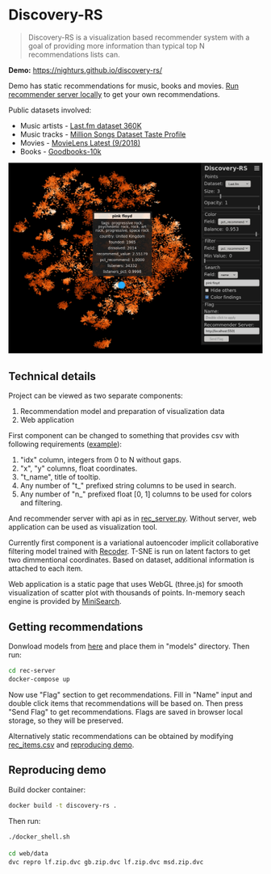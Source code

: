 # Discovery-RS

 > Discovery-RS is a visualization based recommender system with a goal of providing more information than typical top N recommendations lists can.


**Demo:** https://nighturs.github.io/discovery-rs/

Demo has static recommendations for music, books and movies. [Run recommender server locally](#getting-recommendations) to get your own recommendations. 

Public datasets involved:

- Music artists - [Last.fm dataset 360K](http://ocelma.net/MusicRecommendationDataset/lastfm-360K.html)
- Music tracks - [Million Songs Dataset Taste Profile](http://millionsongdataset.com/tasteprofile/)
- Movies - [MovieLens Latest (9/2018)](https://grouplens.org/datasets/movielens/latest)
- Books - [Goodbooks-10k](http://fastml.com/goodbooks-10k-a-new-dataset-for-book-recommendations/)

![discovery-rs.jpg](https://raw.githubusercontent.com/NighTurs/discovery-rs/gh-pages/discovery-rs.jpg)

## Technical details

Project can be viewed as two separate components:

1. Recommendation model and preparation of visualization data
2. Web application

First component can be changed to something that provides csv with following requirements ([example](https://raw.githubusercontent.com/NighTurs/discovery-rs/gh-pages/data/gb.zip)):

1. "idx" column, integers from 0 to N without gaps.
2. "x", "y" columns, float coordinates.
3. "t_name", title of tooltip.
4. Any number of "t_" prefixed string columns to be used in search.
5. Any number of "n_" prefixed float [0, 1] columns to be used for colors and filtering.

And recommender server with api as in [rec_server.py](rec-server/rec_server.py). Without server, web application can be used as visualization tool.

Currently first component is a variational autoencoder implicit collaborative filtering model trained with [Recoder](https://github.com/amoussawi/recoder). T-SNE is run on latent factors to get two dimmentional coordinates. Based on dataset, additional information is attached to each item.

Web application is a static page that uses WebGL (three.js) for smooth visualization of scatter plot with thousands of points. In-memory seach engine is provided by [MiniSearch](https://github.com/lucaong/minisearch).

## Getting recommendations

Donwload models from [here](https://drive.google.com/open?id=1bh6uWk7h2anGRXcHYVswpJXv_CnbyJWV) and place them in "models" directory. Then run:

```bash
cd rec-server
docker-compose up
```

Now use "Flag" section to get recommendations. Fill in "Name" input and double click items that recommendations will be based on. Then press "Send Flag" to get recommendations. Flags are saved in browser local storage, so they will be preserved.

Alternatively static recommendations can be obtained by modifying [rec_items.csv](data/processed/lf/rec_items.csv) and [reproducing demo](#reproducing-demo).

## Reproducing demo

Build docker container:

```bash
docker build -t discovery-rs .
```

Then run:

```bash
./docker_shell.sh

cd web/data
dvc repro lf.zip.dvc gb.zip.dvc lf.zip.dvc msd.zip.dvc
```